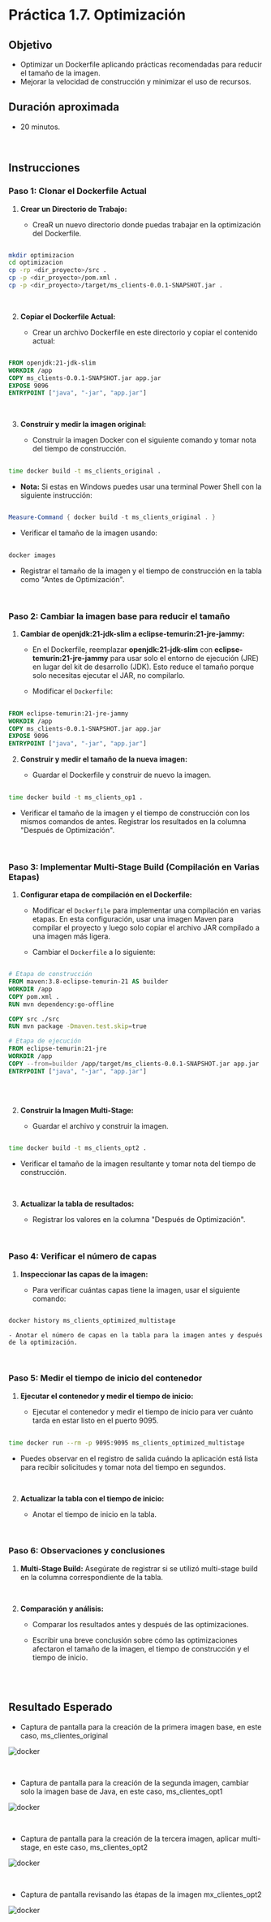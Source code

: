 # Práctica 1.7. Optimización

## Objetivo
- Optimizar un Dockerfile aplicando prácticas recomendadas para reducir el tamaño de la imagen.
- Mejorar la velocidad de construcción y minimizar el uso de recursos.


## Duración aproximada
- 20 minutos.

<br/>

## Instrucciones

### Paso 1: Clonar el Dockerfile Actual

1. **Crear un Directorio de Trabajo:**

    - CreaR un nuevo directorio donde puedas trabajar en la optimización del Dockerfile.

```bash

mkdir optimizacion
cd optimizacion
cp -rp <dir_proyecto>/src .
cp -p <dir_proyecto>/pom.xml .
cp -p <dir_proyecto>/target/ms_clients-0.0.1-SNAPSHOT.jar .
```

<br/>


2. **Copiar el Dockerfile Actual:**

    - Crear un archivo Dockerfile en este directorio y copiar el contenido actual:

```dockerfile

FROM openjdk:21-jdk-slim
WORKDIR /app
COPY ms_clients-0.0.1-SNAPSHOT.jar app.jar
EXPOSE 9096
ENTRYPOINT ["java", "-jar", "app.jar"]

```

<br/>


3. **Construir y medir la imagen original:**

    - Construir la imagen Docker con el siguiente comando y tomar nota del tiempo de construcción.
```bash
 
time docker build -t ms_clients_original .
```

- **Nota:** Si estas en Windows puedes usar una terminal Power Shell con la siguiente instrucción:

```PowerShell

Measure-Command { docker build -t ms_clients_original . }

```


- Verificar el tamaño de la imagen usando:

```bash
 
docker images  
```

- Registrar el tamaño de la imagen y el tiempo de construcción en la tabla como "Antes de Optimización".


<br/>

### Paso 2: Cambiar la imagen base para reducir el tamaño


1. **Cambiar de openjdk:21-jdk-slim a eclipse-temurin:21-jre-jammy:**

    - En el Dockerfile, reemplazar **openjdk:21-jdk-slim** con **eclipse-temurin:21-jre-jammy** para usar solo el entorno de ejecución (JRE) en lugar del kit de desarrollo (JDK). Esto reduce el tamaño porque solo necesitas ejecutar el JAR, no compilarlo.

    - Modificar el `Dockerfile`:

```dockerfile
 
FROM eclipse-temurin:21-jre-jammy
WORKDIR /app
COPY ms_clients-0.0.1-SNAPSHOT.jar app.jar
EXPOSE 9096
ENTRYPOINT ["java", "-jar", "app.jar"]
```

2. **Construir y medir el tamaño de la nueva imagen:**

    - Guardar el Dockerfile y construir de nuevo la imagen.

```bash
 
time docker build -t ms_clients_op1 .
```

- Verificar el tamaño de la imagen y el tiempo de construcción con los mismos comandos de antes. Registrar los resultados en la columna "Después de Optimización".


<br/>

### Paso 3: Implementar Multi-Stage Build (Compilación en Varias Etapas)

1. **Configurar etapa de compilación en el Dockerfile:**

    - Modificar el `Dockerfile` para implementar una compilación en varias etapas. En esta configuración, usar una imagen Maven para compilar el proyecto y luego solo copiar el archivo JAR compilado a una imagen más ligera.

    - Cambiar el `Dockerfile` a lo siguiente:

```dockerfile

# Etapa de construcción
FROM maven:3.8-eclipse-temurin-21 AS builder
WORKDIR /app
COPY pom.xml .
RUN mvn dependency:go-offline

COPY src ./src
RUN mvn package -Dmaven.test.skip=true

# Etapa de ejecución
FROM eclipse-temurin:21-jre
WORKDIR /app
COPY --from=builder /app/target/ms_clients-0.0.1-SNAPSHOT.jar app.jar
ENTRYPOINT ["java", "-jar", "app.jar"]
 
```


<br/>


2. **Construir la Imagen Multi-Stage:**

    - Guardar el archivo y construir la imagen.

```bash
 
time docker build -t ms_clients_opt2 .
```

- Verificar el tamaño de la imagen resultante y tomar nota del tiempo de construcción.


<br/>


3. **Actualizar la tabla de resultados:**

    - Registrar los valores en la columna "Después de Optimización".


<br/>

### Paso 4: Verificar el número de capas

1. **Inspeccionar las capas de la imagen:**

    - Para verificar cuántas capas tiene la imagen, usar el siguiente comando:

```bash

docker history ms_clients_optimized_multistage
```

    - Anotar el número de capas en la tabla para la imagen antes y después de la optimización.



<br/>

### Paso 5: Medir el tiempo de inicio del contenedor

1. **Ejecutar el contenedor y medir el tiempo de inicio:**

    - Ejecutar el contenedor y medir el tiempo de inicio para ver cuánto tarda en estar listo en el puerto 9095.

```bash
 
time docker run --rm -p 9095:9095 ms_clients_optimized_multistage
```

- Puedes observar en el registro de salida cuándo la aplicación está lista para recibir solicitudes y tomar nota del tiempo en segundos.

<br/>


2. **Actualizar la tabla con el tiempo de inicio:**

    - Anotar el tiempo de inicio en la tabla.


<br/>

### Paso 6: Observaciones y conclusiones

1. **Multi-Stage Build:** Asegúrate de registrar si se utilizó multi-stage build en la columna correspondiente de la tabla.


<br/>


2. **Comparación y análisis:**

    - Comparar los resultados antes y después de las optimizaciones.

    - Escribir una breve conclusión sobre cómo las optimizaciones afectaron el tamaño de la imagen, el tiempo de construcción y el tiempo de inicio.


<br/><br/>

## Resultado Esperado

- Captura de pantalla para la creación de la primera imagen base, en este caso, ms_clientes_original

![docker ](../images/u1_7_1.png)

<br/>

- Captura de pantalla para la creación de la segunda imagen, cambiar solo la imagen base de Java, en este caso, ms_clientes_opt1

![docker ](../images/u1_7_2.png)

<br/>

- Captura de pantalla para la creación de la tercera imagen, aplicar multi-stage, en este caso, ms_clientes_opt2

![docker ](../images/u1_7_3.png)

<br/>

- Captura de pantalla revisando las étapas de la imagen mx_clientes_opt2

![docker ](../images/u1_7_4.png)
